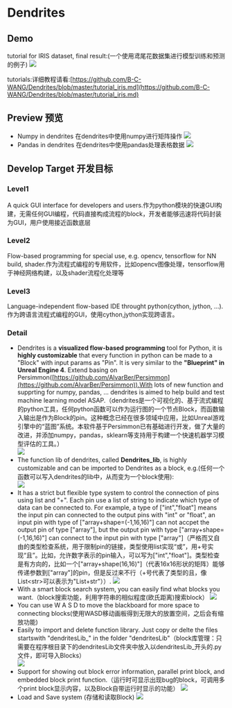 # Dendrites
## Demo
tutorial for IRIS dataset, final result:(一个使用鸢尾花数据集进行模型训练和预测的例子)
![](/tutorial_iris/37.png)

tutorials:详细教程请看:[https://github.com/B-C-WANG/Dendrites/blob/master/tutorial_iris.md](https://github.com/B-C-WANG/Dendrites/blob/master/tutorial_iris.md)
## Preview 预览
- Numpy in dendrites 在dendrites中使用numpy进行矩阵操作
![](/doc_image/9.png)
- Pandas in dendrites 在dendrites中使用pandas处理表格数据
![](/doc_image/10.png)
## Develop Target 开发目标
### Level1  
A quick GUI interface for developers and users.作为python模块的快速GUI构建，无需任何GUI编程，代码直接构成流程的block，开发者能够迅速将代码封装为GUI，用户使用接近函数底层
### Level2  
Flow-based programming for special use, e.g. opencv, tensorflow for NN build, shader.作为流程式编程的专用软件，比如opencv图像处理，tensorflow用于神经网络构建，以及shader流程化处理等
### Level3
Language-independent flow-based IDE throught python(cython, jython, ...).作为跨语言流程式编程的GUI，使用cython,jython实现跨语言。
### Detail
- Dendrites is a **visualized flow-based programming** tool for Python, it is **highly customizable** that every function in python can be made to a "Block" with input params as "Pin". It is very similar to the **"Blueprint" in Unreal Engine 4**. Extend basing on Persimmon([https://github.com/AlvarBer/Persimmon](https://github.com/AlvarBer/Persimmon)).With lots of new function and supprting for numpy, pandas, ... dendrites is aimed to help build and test machine learning model ASAP.（dendrites是一个可视化的、基于流式编程的python工具，任何python函数可以作为运行图的一个节点Block，而函数输入输出是作为Block的pin。这种概念已经在很多领域中应用，比如Unreal游戏引擎中的“蓝图”系统。本软件基于Persimmon已有基础进行开发，做了大量的改进，并添加numpy，pandas，sklearn等支持用于构建一个快速机器学习模型评估的工具。）  
![](/doc_image/1.png)
- The function lib of dendrites, called **Dendrites_lib**, is highly customizable and can be imported to Dendrites as a block, e.g.(任何一个函数可以写入dendrites的lib中，从而变为一个block使用):  
![](/doc_image/2.png)
- It has a strict but flexible type system to control the connection of pins using list and "+". Each pin use a list of string to indicate which type of data can be connected to. For example, a type of ["int","float"] means the input pin can connected to the output pins with "int" or "float", an input pin with type of ["array+shape=(-1,16,16)"] can not accpet the output pin of type ["array"], but the output pin with type ["array+shape=(-1,16,16)"] can connect to the input pin with type ["array"]（严格而又自由的类型检查系统，用于限制pin的链接，类型使用list实现“或”，用+号实现“且”。比如，允许数字表示的pin输入，可以写为["int","float"]。类型检查是有方向的，比如一个["array+shape(16,16)"]（代表16x16形状的矩阵）能够传递参数到["array"]的pin，但是反过来不行（+号代表了类型的且，像List\<str\>可以表示为"List+str"））.
![](/doc_image/3.png)
- With a smart block search system, you can easily find what blocks you want.（block搜索功能，利用字符串的相似程度(欧氏距离)搜索block）
![](/doc_image/4.png)
- You can use W A S D to move the blackboard for more space to connecting blocks(使用WASD移动画板得到无限大的放置空间，之后会有缩放功能)
- Easily to import and delete function library. Just copy or delte the files startswith "dendritesLib_" in the folder "dendritesLib"（block库管理：只需要在程序根目录下的dendritesLib文件夹中放入以dendritesLib\_开头的.py文件，即可导入Blocks）  
![](/doc_image/5.png)
- Support for showing out block error information, parallel print block, and embedded block print function.（运行时可显示出现bug的block，可调用多个print block显示内容，以及Block自带运行时显示的功能）
![](/doc_image/6.png)
- Load and Save system (存储和读取Block)
![](/doc_image/7.png)


